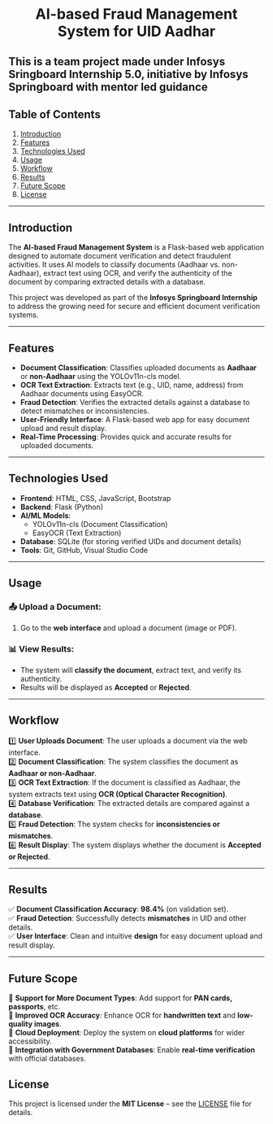 <h1 align="center"> AI-based Fraud Management System for UID Aadhar</h1>

## This is a team project made under Infosys Sringboard Internship 5.0, initiative by Infosys Springboard with mentor led guidance

## Table of Contents
1. [Introduction](#introduction)
2. [Features](#features)
3. [Technologies Used](#technologies-used)
4. [Usage](#usage)
5. [Workflow](#workflow)
6. [Results](#results)
7. [Future Scope](#future-scope)
8. [License](#license)

---

## Introduction
The **AI-based Fraud Management System** is a Flask-based web application designed to automate document verification and detect fraudulent activities. It uses AI models to classify documents (Aadhaar vs. non-Aadhaar), extract text using OCR, and verify the authenticity of the document by comparing extracted details with a database.

This project was developed as part of the **Infosys Springboard Internship** to address the growing need for secure and efficient document verification systems.

---

## Features
- **Document Classification**: Classifies uploaded documents as **Aadhaar** or **non-Aadhaar** using the YOLOv11n-cls model.
- **OCR Text Extraction**: Extracts text (e.g., UID, name, address) from Aadhaar documents using EasyOCR.
- **Fraud Detection**: Verifies the extracted details against a database to detect mismatches or inconsistencies.
- **User-Friendly Interface**: A Flask-based web app for easy document upload and result display.
- **Real-Time Processing**: Provides quick and accurate results for uploaded documents.

---

## Technologies Used
- **Frontend**: HTML, CSS, JavaScript, Bootstrap
- **Backend**: Flask (Python)
- **AI/ML Models**:
  - YOLOv11n-cls (Document Classification)
  - EasyOCR (Text Extraction)
- **Database**: SQLite (for storing verified UIDs and document details)
- **Tools**: Git, GitHub, Visual Studio Code

---

## Usage  

### 📤 Upload a Document:  
1. Go to the **web interface** and upload a document (image or PDF).  

### 📊 View Results:  
- The system will **classify the document**, extract text, and verify its authenticity.  
- Results will be displayed as **Accepted** or **Rejected**.  

---

## Workflow  

1️⃣ **User Uploads Document**: The user uploads a document via the web interface.  
2️⃣ **Document Classification**: The system classifies the document as **Aadhaar or non-Aadhaar**.  
3️⃣ **OCR Text Extraction**: If the document is classified as Aadhaar, the system extracts text using **OCR (Optical Character Recognition)**.  
4️⃣ **Database Verification**: The extracted details are compared against a **database**.  
5️⃣ **Fraud Detection**: The system checks for **inconsistencies or mismatches**.  
6️⃣ **Result Display**: The system displays whether the document is **Accepted or Rejected**.  

---

## Results  

✅ **Document Classification Accuracy**: **98.4%** (on validation set).  
✅ **Fraud Detection**: Successfully detects **mismatches** in UID and other details.  
✅ **User Interface**: Clean and intuitive **design** for easy document upload and result display.  

---

## Future Scope  

🚀 **Support for More Document Types**: Add support for **PAN cards, passports**, etc.  
🚀 **Improved OCR Accuracy**: Enhance OCR for **handwritten text** and **low-quality images**.  
🚀 **Cloud Deployment**: Deploy the system on **cloud platforms** for wider accessibility.  
🚀 **Integration with Government Databases**: Enable **real-time verification** with official databases.  


## License  
This project is licensed under the **MIT License** – see the [LICENSE](./LICENSE) file for details.

